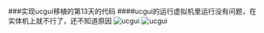 ###实现ucgui移植的第13天的代码
####ucgui的运行虚拟机里运行没有问题，在实体机上就不行了，还不知道原因 
![ucgui](https://raw.githubusercontent.com/cherishsir/ubuntu230os/master/13dayucgui/qemu.png)
![ucgui](https://raw.githubusercontent.com/cherishsir/ubuntu230os/master/13dayucgui/hpg4.jpg)

